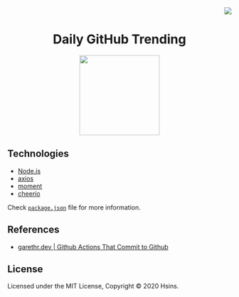 <div align="right">
  <a href="https://github.com/Hsins/Daily-GitHub-Trending/blob/master/LICENSE" alt="License">
    <img src="https://img.shields.io/github/license/Hsins/Daily-GitHub-Trending.svg" />
  </a>
</div>

<div align="center">

# Daily GitHub Trending
  <img src="https://user-images.githubusercontent.com/26391143/72241638-47d2b280-3622-11ea-9b33-666966358dd3.png" height="180">
</div>

## Technologies

- [Node.js](https://nodejs.org/en/)
- [axios](https://github.com/axios/axios)
- [moment](https://momentjs.com/)
- [cheerio](https://github.com/cheeriojs/cheerio)

Check [`package.json`](https://github.com/Hsins/Daily-GitHub-Trending/blob/master/package.json) file for more information.

## References

- [garethr.dev | Github Actions That Commit to Github](https://garethr.dev/2019/09/github-actions-that-commit-to-github/)

## License

Licensed under the MIT License, Copyright © 2020 Hsins.
